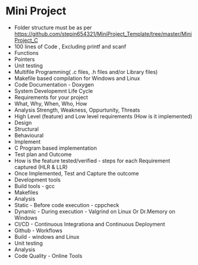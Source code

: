 # Mini Project
* Folder structure must be as per https://github.com/stepin654321/MiniProject_Template/tree/master/MiniProject_C
* 100 lines of Code , Excluding printf and scanf
* Functions
* Pointers
* Unit testing
* Multifile Programming( .c files, .h files and/or Library files)
* Makefile based compilation for Windows and Linux
* Code Documentation - Doxygen
* System Developemnt Life Cycle
* Requirements for your project
* What, Why, When, Who, How
* Analysis Strength, Weakness, Oppurtunity, Threats
* High Level (feature) and Low level requirements (How is it implemented)
* Design
* Structural
* Behavioural
* Implement
* C Program based implementation
* Test plan and Outcome
* How is the feature tested/verified - steps for each Requirement captured (HLR & LLR)
* Once Implemented, Test and Capture the outcome
* Development tools
* Build tools - gcc
* Makefiles
* Analysis
* Static - Before code execution - cppcheck
* Dynamic - During execution - Valgrind on Linux Or Dr.Memory on Windows
* CI/CD - Continuous Integrationa and Continuous Deployment
* Github - Workflows
* Build - windows and Linux
* Unit testing
* Analysis
* Code Quality - Online Tools
